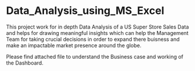 # Data_Analysis_using_MS_Excel
This project work for in depth Data Analysis of a US Super Store Sales Data and helps for drawing meaningful insights which can help the Management Team for taking crucial decisions in order to expand there buisness and make an impactable market presence around the globe.


Please find attached file to understand the Business case and working of the Dashboard.
